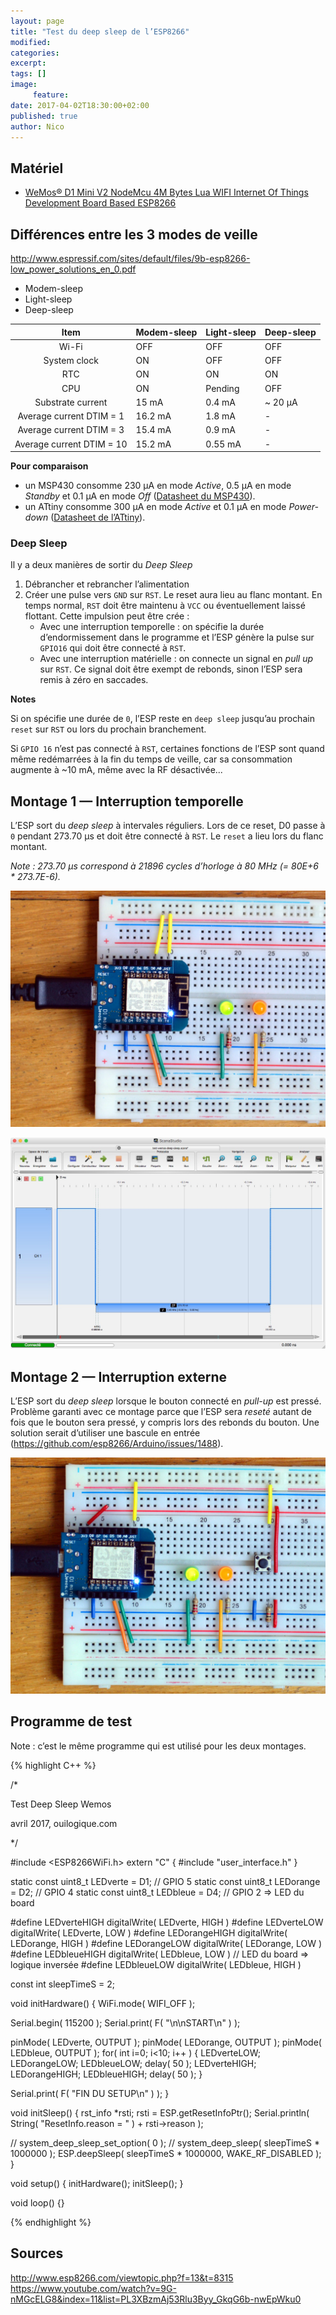 ```yaml
---
layout: page
title: "Test du deep sleep de l’ESP8266"
modified:
categories:
excerpt:
tags: []
image:
     feature:
date: 2017-04-02T18:30:00+02:00
published: true
author: Nico
---
```



## Matériel

- [WeMos® D1 Mini V2 NodeMcu 4M Bytes Lua WIFI Internet Of Things Development Board Based ESP8266][1]

[1]: http://www.banggood.com/WeMos-D1-Mini-V2-NodeMcu-4M-Bytes-Lua-WIFI-Internet-Of-Things-Development-Board-Based-ESP8266-p-1115398.html?p=0431091025639201412F



## Différences entre les 3 modes de veille

<http://www.espressif.com/sites/default/files/9b-esp8266-low_power_solutions_en_0.pdf>

- Modem-sleep
- Light-sleep
- Deep-sleep

| Item                      | Modem-sleep | Light-sleep | Deep-sleep |
| :---:                     | ---         | ---         | ---        |
| Wi-Fi                     | OFF         | OFF         | OFF        |
| System clock              | ON          | OFF         | OFF        |
| RTC                       | ON          | ON          | ON         |
| CPU                       | ON          | Pending     | OFF        |
| Substrate current         | 15 mA       | 0.4 mA      | ~ 20 µA    |
| Average current DTIM = 1  | 16.2 mA     | 1.8 mA      | -          |
| Average current DTIM = 3  | 15.4 mA     | 0.9 mA      | -          |
| Average current DTIM = 10 | 15.2 mA     | 0.55 mA     | -          |


**Pour comparaison**

- un MSP430 consomme 230 µA en mode *Active*, 0.5 µA en mode *Standby* et 0.1 µA en mode *Off* ([Datasheet du MSP430](http://www.ti.com/lit/ds/symlink/msp430g2453.pdf)).
- un ATtiny consomme 300 µA en mode *Active* et 0.1 µA en mode *Power-down* ([Datasheet de l’ATtiny](http://www.atmel.com/images/atmel-2586-avr-8-bit-microcontroller-attiny25-attiny45-attiny85_datasheet.pdf)).

### Deep Sleep

Il y a deux manières de sortir du *Deep Sleep*

1. Débrancher et rebrancher l’alimentation
2. Créer une pulse vers `GND` sur `RST`. Le reset aura lieu au flanc montant. En temps normal, `RST` doit être maintenu à `VCC` ou éventuellement laissé flottant. Cette impulsion peut être crée :
    - Avec une interruption temporelle : on spécifie la durée d’endormissement dans le programme et l’ESP génère la pulse sur `GPIO16` qui doit être connecté à `RST`.
    - Avec une interruption matérielle : on connecte un signal en *pull up* sur `RST`. Ce signal doit être exempt de rebonds, sinon l’ESP sera remis à zéro en saccades.

**Notes**

Si on spécifie une durée de `0`, l’ESP reste en `deep sleep` jusqu’au prochain `reset` sur `RST` ou lors du prochain branchement.

Si `GPIO 16` n’est pas connecté à `RST`, certaines fonctions de l’ESP sont quand même redémarrées à la fin du temps de veille, car sa consommation augmente à ~10 mA, même avec la RF désactivée...



## Montage 1 — Interruption temporelle

L’ESP sort du *deep sleep* à intervales réguliers. Lors de ce reset, D0 passe à `0` pendant 273.70 µs et doit être connecté à `RST`. Le `reset` a lieu lors du flanc montant.

*Note : 273.70 µs correspond à 21896 cycles d’horloge à 80 MHz (= 80E+6 \* 273.7E-6).*

![Deep Sleep ESP8266 — Test 1](../../files/2017-04-02-test-deep-sleep-esp8266/2017-04-02-test-deep-sleep-esp8266-montage-1.jpg)

![Deep Sleep ESP8266 — Signal de reset sur D0](../../files/2017-04-02-test-deep-sleep-esp8266/2017-04-02-test-deep-sleep-esp8266-signal-DO-reset.jpg)


## Montage 2 — Interruption externe

L’ESP sort du *deep sleep* lorsque le bouton connecté en *pull-up* est pressé. Problème garanti avec ce montage parce que l’ESP sera *reseté* autant de fois que le bouton sera pressé, y compris lors des rebonds du bouton. Une solution serait d’utiliser une bascule en entrée (<https://github.com/esp8266/Arduino/issues/1488>).

![Deep Sleep ESP8266 — Test 2](../../files/2017-04-02-test-deep-sleep-esp8266/2017-04-02-test-deep-sleep-esp8266-montage-2.jpg)


## Programme de test

Note : c’est le même programme qui est utilisé pour les deux montages.

{% highlight C++ %}

/*

Test Deep Sleep Wemos

avril 2017, ouilogique.com

*/

#include <ESP8266WiFi.h>
extern "C" {
#include "user_interface.h"
}

static const uint8_t LEDverte  = D1; // GPIO 5
static const uint8_t LEDorange = D2; // GPIO 4
static const uint8_t LEDbleue  = D4; // GPIO 2 ⇒ LED du board

#define LEDverteHIGH  digitalWrite( LEDverte, HIGH )
#define LEDverteLOW   digitalWrite( LEDverte, LOW )
#define LEDorangeHIGH digitalWrite( LEDorange, HIGH )
#define LEDorangeLOW  digitalWrite( LEDorange, LOW )
#define LEDbleueHIGH  digitalWrite( LEDbleue, LOW )   // LED du board ⇒ logique inversée
#define LEDbleueLOW   digitalWrite( LEDbleue, HIGH )

const int sleepTimeS = 2;

void initHardware()
{
  WiFi.mode( WIFI_OFF );

  Serial.begin( 115200 );
  Serial.print( F( "\n\nSTART\n" ) );

  pinMode( LEDverte,  OUTPUT );
  pinMode( LEDorange, OUTPUT );
  pinMode( LEDbleue,  OUTPUT );
  for( int i=0; i<10; i++ )
  {
    LEDverteLOW;
    LEDorangeLOW;
    LEDbleueLOW;
    delay( 50 );
    LEDverteHIGH;
    LEDorangeHIGH;
    LEDbleueHIGH;
    delay( 50 );
  }

  Serial.print( F( "FIN DU SETUP\n" ) );
}

void initSleep()
{
  rst_info *rsti;
  rsti = ESP.getResetInfoPtr();
  Serial.println( String( "ResetInfo.reason = " ) + rsti->reason );

  // system_deep_sleep_set_option( 0 );
  // system_deep_sleep( sleepTimeS * 1000000 );
  ESP.deepSleep( sleepTimeS * 1000000, WAKE_RF_DISABLED );
}

void setup()
{
  initHardware();
  initSleep();
}

void loop()
{}

{% endhighlight %}



## Sources

<http://www.esp8266.com/viewtopic.php?f=13&t=8315>
<https://www.youtube.com/watch?v=9G-nMGcELG8&index=11&list=PL3XBzmAj53Rlu3Byy_GkqG6b-nwEpWku0>
